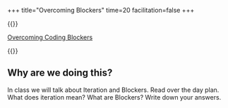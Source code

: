 +++
title="Overcoming Blockers"
time=20
facilitation=false
+++

{{<note type="narrative" title="Reading">}}

[Overcoming Coding Blockers](https://www.linkedin.com/pulse/how-overcome-coding-blockers-kingsley-ibe/)

{{</note>}}

## Why are we doing this?

In class we will talk about Iteration and Blockers. Read over the day plan. What does iteration mean? What are Blockers? Write down your answers.
